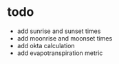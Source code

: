 todo
====
- add sunrise and sunset times
- add moonrise and moonset times
- add okta calculation
- add evapotranspiration metric 
